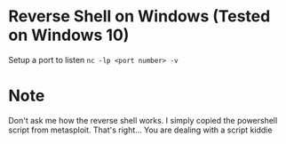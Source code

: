 # Reverse Shell on Windows (Tested on Windows 10)
Setup a port to listen `nc -lp <port number> -v`

# Note
Don't ask me how the reverse shell works. I simply copied the powershell script from metasploit. That's right... You are dealing with a script kiddie
